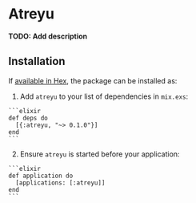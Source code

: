 # Atreyu

**TODO: Add description**

## Installation

If [available in Hex](https://hex.pm/docs/publish), the package can be installed as:

  1. Add `atreyu` to your list of dependencies in `mix.exs`:

    ```elixir
    def deps do
      [{:atreyu, "~> 0.1.0"}]
    end
    ```

  2. Ensure `atreyu` is started before your application:

    ```elixir
    def application do
      [applications: [:atreyu]]
    end
    ```

